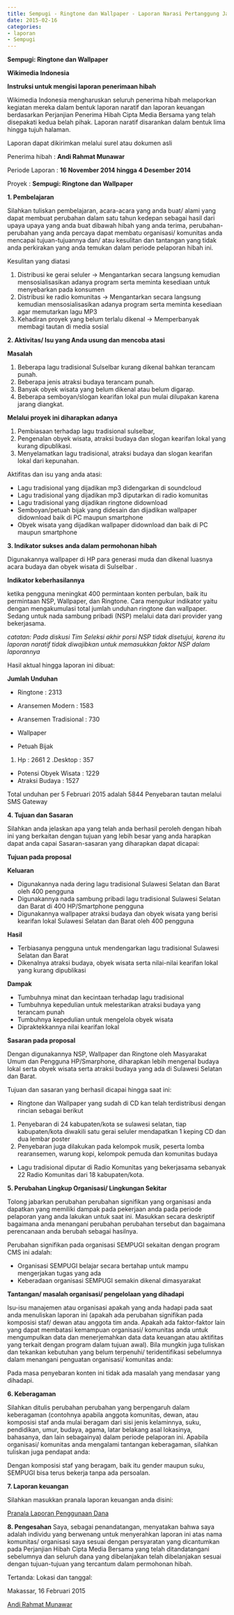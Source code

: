 ```yaml
---
title: Sempugi - Ringtone dan Wallpaper - Laporan Narasi Pertanggung Jawaban Hibah Termin II
date: 2015-02-16 
categories:
- laporan
- Sempugi
---
```


**Sempugi: Ringtone dan Wallpaper**

**Wikimedia Indonesia**

**Instruksi untuk mengisi laporan penerimaan hibah**

  Wikimedia Indonesia mengharuskan seluruh penerima hibah melaporkan kegiatan mereka dalam bentuk laporan naratif dan laporan keuangan berdasarkan Perjanjian Penerima Hibah Cipta Media Bersama yang telah disepakati kedua belah pihak. Laporan naratif disarankan dalam bentuk lima hingga tujuh halaman.

  Laporan dapat dikirimkan melalui surel atau dokumen asli

Penerima hibah	:	**Andi Rahmat Munawar**

Periode Laporan	:	**16 November 2014 hingga 4 Desember 2014**

Proyek	        :	**Sempugi: Ringtone dan Wallpaper** 

**1. Pembelajaran**

Silahkan tuliskan pembelajaran, acara-acara yang anda buat/ alami yang dapat membuat perubahan dalam satu tahun kedepan sebagai hasil dari upaya upaya yang anda buat dibawah hibah yang anda terima, perubahan-perubahan yang anda percaya dapat membatu organisasi/ komunitas anda mencapai tujuan-tujuannya dan/ atau kesulitan dan tantangan yang tidak anda perkirakan yang anda temukan dalam periode pelaporan hibah ini.

Kesulitan yang diatasi
1. Distribusi ke gerai seluler → Mengantarkan secara langsung kemudian mensosialisasikan adanya program serta meminta kesediaan untuk menyebarkan pada konsumen
2. Distribusi ke radio komunitas → Mengantarkan secara langsung kemudian mensosialisasikan adanya program serta meminta kesediaan agar memutarkan lagu MP3
3. Kehadiran proyek yang belum terlalu dikenal → Memperbanyak membagi tautan di media sosial

**2. Aktivitas/ Isu yang Anda usung dan mencoba atasi**

 **Masalah**

 1. Beberapa lagu tradisional Sulselbar kurang dikenal bahkan terancam punah.
 2. Beberapa jenis atraksi budaya terancam punah.
 3. Banyak obyek wisata yang belum dikenal atau belum digarap.
 4. Beberapa semboyan/slogan kearifan lokal pun mulai dilupakan karena jarang diangkat.

**Melalui proyek ini diharapkan adanya**
 
 1. Pembiasaan terhadap lagu tradisional sulselbar,
 2. Pengenalan obyek wisata, atraksi budaya dan slogan kearifan lokal yang kurang dipublikasi.
 3. Menyelamatkan lagu tradisional, atraksi budaya dan slogan kearifan lokal dari kepunahan.

Aktifitas dan isu yang anda atasi:

* Lagu tradisional yang dijadikan mp3 didengarkan di soundcloud
* Lagu tradisional yang dijadikan mp3 diputarkan di radio komunitas
* Lagu tradisional yang dijadikan ringtone didownload
* Semboyan/petuah bijak yang didesain dan dijadikan wallpaper didownload baik di PC maupun smartphone
* Obyek wisata yang dijadikan wallpaper didownload dan baik di PC maupun smartphone

**3. Indikator sukses anda dalam permohonan hibah**

Digunakannya wallpaper di HP para generasi muda dan dikenal luasnya acara budaya dan obyek wisata di Sulselbar .

**Indikator keberhasilannya** 

ketika pengguna meningkat 400 permintaan konten perbulan, baik itu permintaan NSP, Wallpaper, dan Ringtone. Cara mengukur indikator yaitu dengan mengakumulasi total jumlah unduhan ringtone dan wallpaper. Sedang untuk nada sambung pribadi (NSP) melalui data dari provider yang bekerjasama.

*catatan: Pada diskusi Tim Seleksi akhir porsi NSP tidak disetujui, karena itu laporan naratif tidak diwajibkan untuk memasukkan faktor NSP dalam laporannya*

Hasil aktual hingga laporan ini dibuat:

**Jumlah Unduhan**

* Ringtone : 2313
 * Aransemen Modern : 1583
 * Aransemen Tradisional : 730

* Wallpaper
 * Petuah Bijak
  1. Hp : 2661
  2 .Desktop : 357
 * Potensi Obyek Wisata : 1229
 * Atraksi Budaya : 1527
 
Total unduhan per 5 Februari 2015 adalah 5844 Penyebaran tautan melalui SMS Gateway

**4. Tujuan dan Sasaran**

Silahkan anda jelaskan apa yang telah anda berhasil peroleh dengan hibah ini yang berkaitan dengan tujuan yang lebih besar yang anda harapkan dapat anda capai Sasaran-sasaran yang diharapkan dapat dicapai:

**Tujuan pada proposal**

**Keluaran**

* Digunakannya nada dering lagu tradisional Sulawesi Selatan dan Barat oleh 400 pengguna
* Digunakannya nada sambung pribadi lagu tradisional Sulawesi Selatan dan Barat di 400 HP/Smartphone pengguna
* Digunakannya wallpaper atraksi budaya dan obyek wisata yang berisi kearifan lokal Sulawesi Selatan dan Barat oleh 400 pengguna

**Hasil**

* Terbiasanya pengguna untuk mendengarkan lagu tradisional Sulawesi Selatan dan Barat
* Dikenalnya atraksi budaya, obyek wisata serta nilai-nilai kearifan lokal yang kurang dipublikasi

**Dampak**

* Tumbuhnya minat dan kecintaan terhadap lagu tradisional
* Tumbuhnya kepedulian untuk melestarikan atraksi budaya yang terancam punah
* Tumbuhnya kepedulian untuk mengelola obyek wisata
* Dipraktekkannya nilai kearifan lokal

**Sasaran pada proposal**

Dengan digunakannya NSP, Wallpaper dan Ringtone oleh Masyarakat Umum dan Pengguna HP/Smarphone, diharapkan lebih mengenal budaya lokal serta obyek wisata serta atraksi budaya yang ada di Sulawesi Selatan dan Barat.

Tujuan dan sasaran yang berhasil dicapai hingga saat ini:

* Ringtone dan Wallpaper yang sudah di CD kan telah terdistribusi dengan rincian sebagai berikut
 1. Penyebaran di 24 kabupaten/kota se sulawesi selatan, tiap kabupaten/kota diwakili satu gerai seluler mendapatkan 1 keping CD dan dua lembar poster
 2. Penyebaran juga dilakukan pada kelompok musik, peserta lomba rearansemen, warung kopi, kelompok pemuda dan komunitas budaya

* Lagu tradisional diputar di Radio Komunitas yang bekerjasama sebanyak 22 Radio Komunitas dari 18 kabupaten/kota.

**5. Perubahan Lingkup Organisasi/ Lingkungan Sekitar**

Tolong jabarkan perubahan perubahan signifikan yang organisasi anda dapatkan yang memiliki dampak pada pekerjaan anda pada periode pelaporan yang anda lakukan untuk saat ini. Masukkan secara deskriptif bagaimana anda menangani perubahan perubahan tersebut dan bagaimana perencanaan anda berubah sebagai hasilnya.

Perubahan signifikan pada organisasi SEMPUGI sekaitan dengan program CMS ini adalah:
* Organisasi SEMPUGI belajar secara bertahap untuk mampu mengerjakan tugas yang ada
* Keberadaan organisasi SEMPUGI semakin dikenal dimasyarakat

**Tantangan/ masalah organisasi/ pengelolaan yang dihadapi**

Isu-isu manajemen atau organisasi apakah yang anda hadapi pada saat anda menuliskan laporan ini (apakah ada perubahan signifikan pada komposisi staf/ dewan atau anggota tim anda. Apakah ada faktor-faktor lain yang dapat membatasi kemampuan organisasi/ komunitas anda untuk mengumpulkan data dan menerjemahkan data data keuangan atau aktifitas yang terkait dengan program dalam tujuan awal). Bila mungkin juga tuliskan dan tekankan kebutuhan yang belum terpenuhi/ teridentifikasi sebelumnya dalam menangani penguatan organisasi/ komunitas anda:

Pada masa penyebaran konten ini tidak ada masalah yang mendasar yang dihadapi.

**6. Keberagaman**

Silahkan ditulis perubahan perubahan yang berpengaruh dalam keberagaman (contohnya apabila anggota komunitas, dewan, atau komposisi staf anda mulai beragam dari sisi jenis kelaminnya, suku, pendidikan, umur, budaya, agama, latar belakang asal lokasinya, bahasanya, dan lain sebagainya) dalam periode pelaporan ini. Apabila organisasi/ komunitas anda mengalami tantangan keberagaman, silahkan tuliskan juga pendapat anda:

Dengan komposisi staf yang beragam, baik itu gender maupun suku, SEMPUGI bisa terus bekerja tanpa ada persoalan.

**7. Laporan keuangan**

  Silahkan masukkan pranala laporan keuangan anda disini:

[Pranala Laporan Penggunaan Dana](http://wiki.ciptamedia.org/wiki/Ringtone,_Wallpaper,_NSP/Laporan_Penggunaan_Dana)

**8. Pengesahan**
Saya, sebagai penandatangan, menyatakan bahwa saya adalah individu yang berwenang untuk menyerahkan laporan ini atas nama komunitas/ organisasi saya sesuai dengan persyaratan yang dicantumkan pada Perjanjian Hibah Cipta Media Bersama yang telah ditandatangani sebelumnya dan seluruh dana yang dibelanjakan telah dibelanjakan sesuai dengan tujuan-tujuan yang tercantum dalam permohonan hibah.

Tertanda: Lokasi dan tanggal:

Makassar, 16 Februari 2015




[Andi Rahmat Munawar](http://wiki.ciptamedia.org/wiki/Andi_Rahmat_Munawar)
